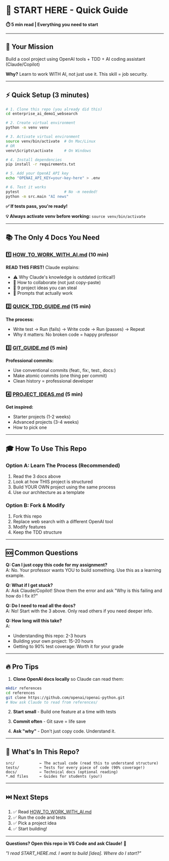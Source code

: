 # 🚀 START HERE - Quick Guide

**⏱️ 5 min read | Everything you need to start**

---

## 🎯 Your Mission

Build a cool project using OpenAI tools + TDD + AI coding assistant (Claude/Copilot)

**Why?** Learn to work WITH AI, not just use it. This skill = job security.

---

## ⚡ Quick Setup (3 minutes)

```bash
# 1. Clone this repo (you already did this)
cd enterprise_ai_demo1_websearch

# 2. Create virtual environment
python -m venv venv

# 3. Activate virtual environment
source venv/bin/activate  # On Mac/Linux
# OR
venv\Scripts\activate     # On Windows

# 4. Install dependencies
pip install -r requirements.txt

# 5. Add your OpenAI API key
echo "OPENAI_API_KEY=your-key-here" > .env

# 6. Test it works
pytest                    # No -m needed!
python -m src.main "AI news"
```

**✅ If tests pass, you're ready!**

**💡 Always activate venv before working:** `source venv/bin/activate`

---

## 📚 The Only 4 Docs You Need

### 1️⃣ **[HOW_TO_WORK_WITH_AI.md](HOW_TO_WORK_WITH_AI.md)** (10 min)
**READ THIS FIRST!** Claude explains:
- ⚠️ Why Claude's knowledge is outdated (critical!)
- 🤝 How to collaborate (not just copy-paste)
- 🎨 9 project ideas you can steal
- 💬 Prompts that actually work

### 2️⃣ **[QUICK_TDD_GUIDE.md](QUICK_TDD_GUIDE.md)** (15 min)
**The process:**
- Write test → Run (fails) → Write code → Run (passes) → Repeat
- Why it matters: No broken code = happy professor

### 3️⃣ **[GIT_GUIDE.md](GIT_GUIDE.md)** (5 min)
**Professional commits:**
- Use conventional commits (feat:, fix:, test:, docs:)
- Make atomic commits (one thing per commit)
- Clean history = professional developer

### 4️⃣ **[PROJECT_IDEAS.md](PROJECT_IDEAS.md)** (5 min)
**Get inspired:**
- Starter projects (1-2 weeks)
- Advanced projects (3-4 weeks)
- How to pick one

---

## 🎓 How To Use This Repo

### Option A: Learn The Process (Recommended)
1. Read the 3 docs above
2. Look at how THIS project is structured
3. Build YOUR OWN project using the same process
4. Use our architecture as a template

### Option B: Fork & Modify
1. Fork this repo
2. Replace web search with a different OpenAI tool
3. Modify features
4. Keep the TDD structure

---

## 🆘 Common Questions

**Q: Can I just copy this code for my assignment?**  
A: No. Your professor wants YOU to build something. Use this as a learning example.

**Q: What if I get stuck?**  
A: Ask Claude/Copilot! Show them the error and ask "Why is this failing and how do I fix it?"

**Q: Do I need to read all the docs?**  
A: No! Start with the 3 above. Only read others if you need deeper info.

**Q: How long will this take?**  
A: 
- Understanding this repo: 2-3 hours
- Building your own project: 15-20 hours
- Getting to 90% test coverage: Worth it for your grade

---

## 🔥 Pro Tips

1. **Clone OpenAI docs locally** so Claude can read them:
```bash
mkdir references
cd references
git clone https://github.com/openai/openai-python.git
# Now ask Claude to read from references/
```

2. **Start small** - Build one feature at a time with tests

3. **Commit often** - Git save = life save

4. **Ask "why"** - Don't just copy code. Understand it.

---

## 📁 What's In This Repo?

```
src/           ← The actual code (read this to understand structure)
tests/         ← Tests for every piece of code (90% coverage!)
docs/          ← Technical docs (optional reading)
*.md files     ← Guides for students (you!)
```

---

## ⏭️ Next Steps

1. ✅ Read [HOW_TO_WORK_WITH_AI.md](HOW_TO_WORK_WITH_AI.md)
2. ✅ Run the code and tests
3. ✅ Pick a project idea
4. ✅ Start building!

---

**Questions? Open this repo in VS Code and ask Claude!** 💬

*"I read START_HERE.md. I want to build [idea]. Where do I start?"*
